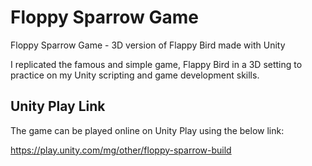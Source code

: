 # Floppy Sparrow Game
 Floppy Sparrow Game - 3D version of Flappy Bird made with Unity

 I replicated the famous and simple game, Flappy Bird in a 3D setting to practice on my Unity scripting and game development skills. 

## Unity Play Link
The game can be played online on Unity Play using the below link: 

https://play.unity.com/mg/other/floppy-sparrow-build

